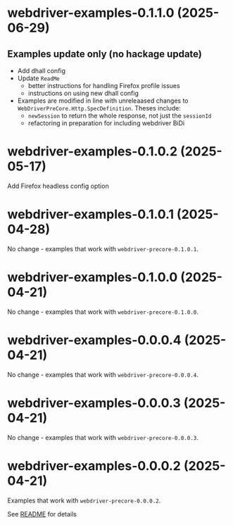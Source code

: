 <!-- # webdriver-examples-??.??.??.?? (????-??-??) - Unreleased -->
# webdriver-examples-0.1.1.0 (2025-06-29)

## Examples update only (no hackage update)
- Add dhall config
- Update `ReadMe`
  - better instructions for handling Firefox profile issues
  - instructions on using new dhall config
- Examples are modified in line with unreleaased changes to `WebDriverPreCore.Http.SpecDefinition`. Theses include:
  - `newSession` to return the whole response, not just the `sessionId`
  - refactoring in preparation for including webdriver BiDi

# webdriver-examples-0.1.0.2 (2025-05-17)

Add Firefox headless config option

# webdriver-examples-0.1.0.1 (2025-04-28)

No change - examples that work with `webdriver-precore-0.1.0.1`.

# webdriver-examples-0.1.0.0 (2025-04-21)

No change - examples that work with `webdriver-precore-0.1.0.0`.

# webdriver-examples-0.0.0.4 (2025-04-21)

No change - examples that work with `webdriver-precore-0.0.0.4`.

# webdriver-examples-0.0.0.3 (2025-04-21)

No change - examples that work with `webdriver-precore-0.0.0.3`.

# webdriver-examples-0.0.0.2 (2025-04-21)

Examples that work with `webdriver-precore-0.0.0.2`.

See [README](README.md) for details